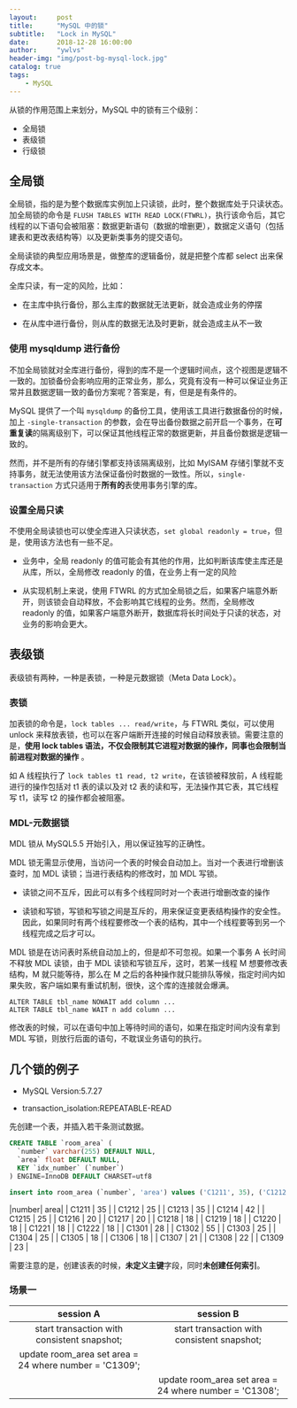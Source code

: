 ```yaml
---
layout:     post
title:      "MySQL 中的锁"
subtitle:   "Lock in MySQL"
date:       2018-12-28 16:00:00
author:     "ywlvs"
header-img: "img/post-bg-mysql-lock.jpg"
catalog: true
tags:
    - MySQL
---
```


从锁的作用范围上来划分，MySQL 中的锁有三个级别：

+ 全局锁
+ 表级锁
+ 行级锁

## 全局锁

全局锁，指的是为整个数据库实例加上只读锁，此时，整个数据库处于只读状态。加全局锁的命令是 `FLUSH TABLES WITH READ LOCK(FTWRL)`，执行该命令后，其它线程的以下语句会被阻塞：数据更新语句（数据的增删更），数据定义语句（包括建表和更改表结构等）以及更新类事务的提交语句。

全局读锁的典型应用场景是，做整库的逻辑备份，就是把整个库都 select 出来保存成文本。

全库只读，有一定的风险，比如：

+ 在主库中执行备份，那么主库的数据就无法更新，就会造成业务的停摆

+ 在从库中进行备份，则从库的数据无法及时更新，就会造成主从不一致

### 使用 mysqldump 进行备份

不加全局锁就对全库进行备份，得到的库不是一个逻辑时间点，这个视图是逻辑不一致的。加锁备份会影响应用的正常业务，那么，究竟有没有一种可以保证业务正常并且数据逻辑一致的备份方案呢？答案是，有，但是是有条件的。

MySQL 提供了一个叫 `mysqldump` 的备份工具，使用该工具进行数据备份的时候，加上 `-single-transaction` 的参数，会在导出备份数据之前开启一个事务，在**可重复读**的隔离级别下，可以保证其他线程正常的数据更新，并且备份数据是逻辑一致的。

然而，并不是所有的存储引擎都支持该隔离级别，比如 MyISAM 存储引擎就不支持事务，就无法使用该方法保证备份时数据的一致性。所以，`single-transaction` 方式只适用于**所有的**表使用事务引擎的库。

### 设置全局只读

不使用全局读锁也可以使全库进入只读状态，`set global readonly = true`，但是，使用该方法也有一些不足。

+ 业务中，全局 readonly 的值可能会有其他的作用，比如判断该库使主库还是从库，所以，全局修改 readonly 的值，在业务上有一定的风险

+ 从实现机制上来说，使用 FTWRL 的方式加全局锁之后，如果客户端意外断开，则该锁会自动释放，不会影响其它线程的业务。然而，全局修改 readonly 的值，如果客户端意外断开，数据库将长时间处于只读的状态，对业务的影响会更大。

## 表级锁

表级锁有两种，一种是表锁，一种是元数据锁（Meta Data Lock）。

### 表锁

加表锁的命令是，`lock tables ... read/write`，与 FTWRL 类似，可以使用 unlock 来释放表锁，也可以在客户端断开连接的时候自动释放表锁。需要注意的是，**使用 lock tables 语法，不仅会限制其它进程对数据的操作，同事也会限制当前进程对数据的操作** 。

如 A 线程执行了 `lock tables t1 read, t2 write`，在该锁被释放前，A 线程能进行的操作包括对 t1 表的读以及对 t2 表的读和写，无法操作其它表，其它线程 写 t1，读写 t2 的操作都会被阻塞。

### MDL-元数据锁

MDL 锁从 MySQL5.5 开始引入，用以保证独写的正确性。

MDL 锁无需显示使用，当访问一个表的时候会自动加上。当对一个表进行增删该查时，加 MDL 读锁；当进行表结构的修改时，加 MDL 写锁。

+ 读锁之间不互斥，因此可以有多个线程同时对一个表进行增删改查的操作

+ 读锁和写锁，写锁和写锁之间是互斥的，用来保证变更表结构操作的安全性。因此，如果同时有两个线程要修改一个表的结构，其中一个线程要等到另一个线程完成之后才可以。

MDL 锁是在访问表时系统自动加上的，但是却不可忽视。如果一个事务 A 长时间不释放 MDL 读锁，由于 MDL 读锁和写锁互斥，这时，若某一线程 M 想要修改表结构，M 就只能等待，那么在 M 之后的各种操作就只能排队等候，指定时间内如果失败，客户端如果有重试机制，很快，这个库的连接就会爆满。

```
ALTER TABLE tbl_name NOWAIT add column ...
ALTER TABLE tbl_name WAIT n add column ...
```

修改表的时候，可以在语句中加上等待时间的语句，如果在指定时间内没有拿到 MDL 写锁，则放行后面的语句，不耽误业务语句的执行。

## 几个锁的例子

+ MySQL Version:5.7.27

+ transaction_isolation:REPEATABLE-READ

先创建一个表，并插入若干条测试数据。

```sql
CREATE TABLE `room_area` (
  `number` varchar(255) DEFAULT NULL,
  `area` float DEFAULT NULL,
  KEY `idx_number` (`number`)
) ENGINE=InnoDB DEFAULT CHARSET=utf8

insert into room_area (`number`, 'area') values ('C1211', 35), ('C1212', 25), ('C1213', 35), ('C1214', 42), ('C1215', 25), ('C1216', 20), ('C1217', 20), ('C1218', 18), ('C1219', 18), ('C1220', 18), ('C1221', 18), ('C1222', 18), ('C1301', 28), ('C1302', 55), ('C1303', 25), ('C1304', 25), ('C1305', 18), ('C1306', 18), ('C1307', 21), ('C1308', 22), ('C1309', 23);
```

|number| area|
| C1211  |   35 |
| C1212  |   25 |
| C1213  |   35 |
| C1214  |   42 |
| C1215  |   25 |
| C1216  |   20 |
| C1217  |   20 |
| C1218  |   18 |
| C1219  |   18 |
| C1220  |   18 |
| C1221  |   18 |
| C1222  |   18 |
| C1301  |   28 |
| C1302  |   55 |
| C1303  |   25 |
| C1304  |   25 |
| C1305  |   18 |
| C1306  |   18 |
| C1307  |   21 |
| C1308  |   22 |
| C1309  |   23 |


需要注意的是，创建该表的时候，**未定义主键**字段，同时**未创建任何索引**。

### 场景一

|session A|session B|
|:--:|:--:|
|start transaction with consistent snapshot;|start transaction with consistent snapshot;|
|update room_area set area = 24 where number = 'C1309';||
||update room_area set area = 24 where number = 'C1308';|